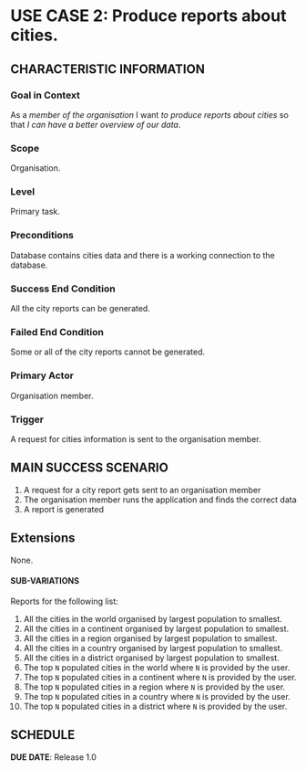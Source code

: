 # USE CASE 2: Produce reports about cities.

## CHARACTERISTIC INFORMATION

### Goal in Context

As a *member of the organisation* I want *to produce reports about cities* so that *I can have a better overview of our data*.

### Scope

Organisation.

### Level

Primary task.

### Preconditions

Database contains cities data and there is a working connection to the database.

### Success End Condition

All the city reports can be generated.

### Failed End Condition

Some or all of the city reports cannot be generated.

### Primary Actor

Organisation member.

### Trigger

A request for cities information is sent to the organisation member.

## MAIN SUCCESS SCENARIO

1. A request for a city report gets sent to an organisation member
2. The organisation member runs the application and finds the correct data
3. A report is generated

## Extensions

None.

#### SUB-VARIATIONS

Reports for the following list:
1. All the cities in the world organised by largest population to smallest.
2. All the cities in a continent organised by largest population to smallest.
3. All the cities in a region organised by largest population to smallest.
4. All the cities in a country organised by largest population to smallest.
5. All the cities in a district organised by largest population to smallest.
6. The top `N` populated cities in the world where `N` is provided by the user.
7. The top `N` populated cities in a continent where `N` is provided by the user.
8. The top `N` populated cities in a region where `N` is provided by the user.
9. The top `N` populated cities in a country where `N` is provided by the user.
10. The top `N` populated cities in a district where `N` is provided by the user.

## SCHEDULE

**DUE DATE**: Release 1.0
